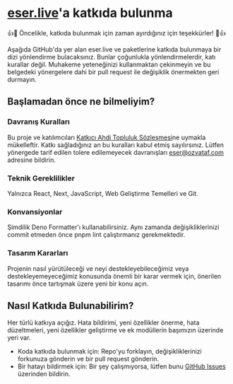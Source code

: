 # [eser.live](https://github.com/eser/eser.live)'a katkıda bulunma

👍🎉 Öncelikle, katkıda bulunmak için zaman ayırdığınız için teşekkürler! 🎉👍

Aşağıda GitHub'da yer alan eser.live ve paketlerine katkıda bulunmaya bir dizi
yönlendirme bulacaksınız. Bunlar çoğunlukla yönlendirmelerdir, katı kurallar
değil. Muhakeme yeteneğinizi kullanmaktan çekinmeyin ve bu belgedeki yönergelere
dahi bir pull request ile değişiklik önermekten geri durmayın.

## Başlamadan önce ne bilmeliyim?

### Davranış Kuralları

Bu proje ve katılımcıları
[Katkıcı Ahdi Topluluk Sözleşmesi](https://github.com/acikkaynak/policies)ne
uymakla mükelleftir. Katkı sağladığınız an bu kuralları kabul etmiş
sayılırsınız. Lütfen yönergede tarif edilen tolere edilemeyecek davranışları
[eser@ozvataf.com](mailto:eser@ozvataf.com) adresine bildirin.

### Teknik Gereklilikler

Yalnızca React, Next, JavaScript, Web Geliştirme Temelleri ve Git.

### Konvansiyonlar

Şimdilik Deno Formatter'ı kullanabilirsiniz. Aynı zamanda değişikliklerinizi
commit etmeden önce pnpm lint çalıştırmanız gerekmektedir.

### Tasarım Kararları

Projenin nasıl yürütüleceği ve neyi destekleyebileceğimiz veya
destekleyemeyeceğimiz konusunda önemli bir karar vermek için, önerilen tasarımı
önce tartışmak üzere yeni bir konu açın.

## Nasıl Katkıda Bulunabilirim?

Her türlü katkıya açığız. Hata bildirimi, yeni özellikler önerme, hata
düzeltmeleri, yeni özellikler geliştirme ve ek modüllerin başımızın üzerinde
yeri var.

- Koda katkıda bulunmak için: Repo'yu forklayın, değişikliklerinizi forkunuza
  gönderin ve bir pull request gönderin.
- Bir hatayı bildirmek için: Bir şey çalışmıyorsa, lütfen bunu
  [GitHub Issues](https://github.com/eser/eser.live/issues) üzerinden
  bildirin.
